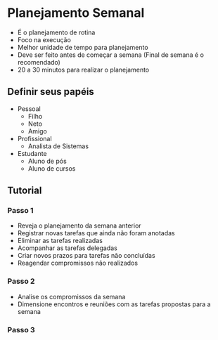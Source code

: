 # Planejamento Semanal

- É o planejamento de rotina
- Foco na execução
- Melhor unidade de tempo para planejamento
- Deve ser feito antes de começar a semana (Final de semana é o recomendado)
- 20 a 30 minutos para realizar o planejamento

## Definir seus papéis

- Pessoal
	- Filho
	- Neto
	- Amigo
- Profissional
	- Analista de Sistemas
- Estudante
	- Aluno de pós
	- Aluno de cursos

## Tutorial

### Passo 1

- Reveja o planejamento da semana anterior
- Registrar novas tarefas que ainda não foram anotadas
- Eliminar as tarefas realizadas
- Acompanhar as tarefas delegadas
- Criar novos prazos para tarefas não concluídas
- Reagendar compromissos não realizados

### Passo 2

- Analise os compromissos da semana
- Dimensione encontros e reuniões com as tarefas propostas para a semana

### Passo 3



<!--stackedit_data:
eyJoaXN0b3J5IjpbMzQ5MzczODQ3LC03MjYxNjQyMTAsLTQ2OT
kyMDY0MCwtMjc0NTcwMjAzXX0=
-->